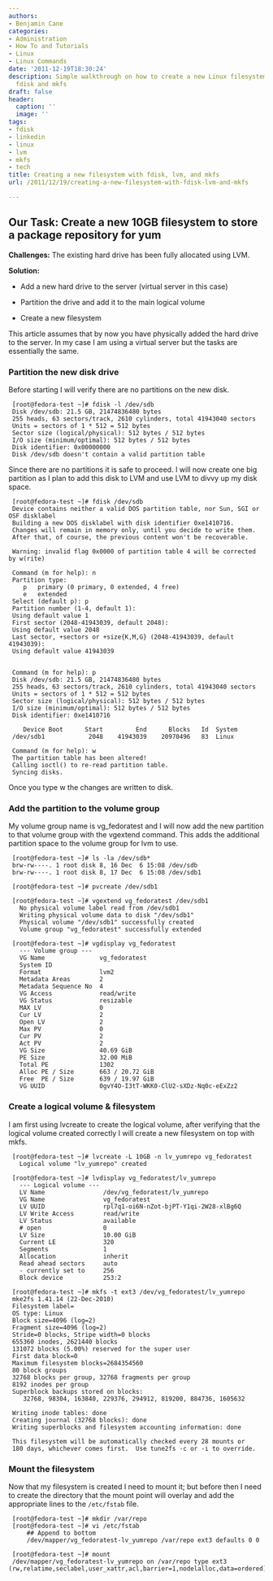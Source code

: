 ```yaml
---
authors:
- Benjamin Cane
categories:
- Administration
- How To and Tutorials
- Linux
- Linux Commands
date: '2011-12-19T18:30:24'
description: Simple walkthrough on how to create a new Linux filesystem using LVM,
  fdisk and mkfs
draft: false
header:
  caption: ''
  image: ''
tags:
- fdisk
- linkedin
- linux
- lvm
- mkfs
- tech
title: Creating a new filesystem with fdisk, lvm, and mkfs
url: /2011/12/19/creating-a-new-filesystem-with-fdisk-lvm-and-mkfs

---
```


## **Our Task:** Create a new 10GB filesystem to store a package repository for yum


**Challenges:** The existing hard drive has been fully allocated using LVM.

**Solution:**
	
  * Add a new hard drive to the server (virtual server in this case)
	
  * Partition the drive and add it to the main logical volume
	
  * Create a new filesystem

This article assumes that by now you have physically added the hard drive to the server. In my case I am using a virtual server but the tasks are essentially the same.

### Partition the new disk drive

Before starting I will verify there are no partitions on the new disk.
     
     [root@fedora-test ~]# fdisk -l /dev/sdb 
     Disk /dev/sdb: 21.5 GB, 21474836480 bytes
     255 heads, 63 sectors/track, 2610 cylinders, total 41943040 sectors
     Units = sectors of 1 * 512 = 512 bytes
     Sector size (logical/physical): 512 bytes / 512 bytes
     I/O size (minimum/optimal): 512 bytes / 512 bytes
     Disk identifier: 0x00000000
     Disk /dev/sdb doesn't contain a valid partition table

Since there are no partitions it is safe to proceed. I will now create one big partition as I plan to add this disk to LVM and use LVM to divvy up my disk space.
     
     [root@fedora-test ~]# fdisk /dev/sdb
     Device contains neither a valid DOS partition table, nor Sun, SGI or OSF disklabel
     Building a new DOS disklabel with disk identifier 0xe1410716.
     Changes will remain in memory only, until you decide to write them.
     After that, of course, the previous content won't be recoverable.
     
     Warning: invalid flag 0x0000 of partition table 4 will be corrected by w(rite)
     
     Command (m for help): n
     Partition type:
        p   primary (0 primary, 0 extended, 4 free)
        e   extended
     Select (default p): p
     Partition number (1-4, default 1):
     Using default value 1
     First sector (2048-41943039, default 2048):
     Using default value 2048
     Last sector, +sectors or +size{K,M,G} (2048-41943039, default 41943039):
     Using default value 41943039

     
     Command (m for help): p
     Disk /dev/sdb: 21.5 GB, 21474836480 bytes
     255 heads, 63 sectors/track, 2610 cylinders, total 41943040 sectors
     Units = sectors of 1 * 512 = 512 bytes
     Sector size (logical/physical): 512 bytes / 512 bytes
     I/O size (minimum/optimal): 512 bytes / 512 bytes
     Disk identifier: 0xe1410716
     
        Device Boot      Start         End      Blocks   Id  System
     /dev/sdb1            2048    41943039    20970496   83  Linux
     
     Command (m for help): w
     The partition table has been altered!
     Calling ioctl() to re-read partition table.
     Syncing disks.

Once you type w the changes are written to disk.

### Add the partition to the volume group

My volume group name is vg_fedoratest and I will now add the new partition to that volume group with the vgextend command. This adds the additional partition space to the volume group for lvm to use.

     [root@fedora-test ~]# ls -la /dev/sdb*
     brw-rw----. 1 root disk 8, 16 Dec  6 15:08 /dev/sdb
     brw-rw----. 1 root disk 8, 17 Dec  6 15:08 /dev/sdb1

     [root@fedora-test ~]# pvcreate /dev/sdb1

     [root@fedora-test ~]# vgextend vg_fedoratest /dev/sdb1
       No physical volume label read from /dev/sdb1
       Writing physical volume data to disk "/dev/sdb1"
       Physical volume "/dev/sdb1" successfully created
       Volume group "vg_fedoratest" successfully extended

     [root@fedora-test ~]# vgdisplay vg_fedoratest
       --- Volume group ---
       VG Name               vg_fedoratest
       System ID
       Format                lvm2
       Metadata Areas        2
       Metadata Sequence No  4
       VG Access             read/write
       VG Status             resizable
       MAX LV                0
       Cur LV                2
       Open LV               2
       Max PV                0
       Cur PV                2
       Act PV                2
       VG Size               40.69 GiB
       PE Size               32.00 MiB
       Total PE              1302
       Alloc PE / Size       663 / 20.72 GiB
       Free  PE / Size       639 / 19.97 GiB
       VG UUID               0gvY4O-I3tT-WKK0-ClU2-sXDz-Nq0c-eExZz2

### Create a logical volume & filesystem

I am first using lvcreate to create the logical volume, after verifying that the logical volume created correctly I will create a new filesystem on top with mkfs.
     
     [root@fedora-test ~]# lvcreate -L 10GB -n lv_yumrepo vg_fedoratest
       Logical volume "lv_yumrepo" created

     [root@fedora-test ~]# lvdisplay vg_fedoratest/lv_yumrepo
       --- Logical volume ---
       LV Name                /dev/vg_fedoratest/lv_yumrepo
       VG Name                vg_fedoratest
       LV UUID                rpl7q1-oi6N-nZot-bjPT-Y1qi-2W28-xlBg6Q
       LV Write Access        read/write
       LV Status              available
       # open                 0
       LV Size                10.00 GiB
       Current LE             320
       Segments               1
       Allocation             inherit
       Read ahead sectors     auto
       - currently set to     256
       Block device           253:2

     [root@fedora-test ~]# mkfs -t ext3 /dev/vg_fedoratest/lv_yumrepo
     mke2fs 1.41.14 (22-Dec-2010)
     Filesystem label=
     OS type: Linux
     Block size=4096 (log=2)
     Fragment size=4096 (log=2)
     Stride=0 blocks, Stripe width=0 blocks
     655360 inodes, 2621440 blocks
     131072 blocks (5.00%) reserved for the super user
     First data block=0
     Maximum filesystem blocks=2684354560
     80 block groups
     32768 blocks per group, 32768 fragments per group
     8192 inodes per group
     Superblock backups stored on blocks:
     	32768, 98304, 163840, 229376, 294912, 819200, 884736, 1605632
     
     Writing inode tables: done
     Creating journal (32768 blocks): done
     Writing superblocks and filesystem accounting information: done
     
     This filesystem will be automatically checked every 28 mounts or
     180 days, whichever comes first.  Use tune2fs -c or -i to override.

### Mount the filesystem

Now that my filesystem is created I need to mount it; but before then I need to create the directory that the mount point will overlay and add the appropriate lines to the `/etc/fstab` file.

     [root@fedora-test ~]# mkdir /var/repo
     [root@fedora-test ~]# vi /etc/fstab
         ## Append to bottom
         /dev/mapper/vg_fedoratest-lv_yumrepo /var/repo ext3 defaults 0 0

     [root@fedora-test ~]# mount
     /dev/mapper/vg_fedoratest-lv_yumrepo on /var/repo type ext3 (rw,relatime,seclabel,user_xattr,acl,barrier=1,nodelalloc,data=ordered)

